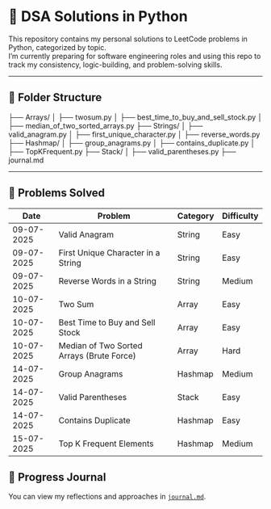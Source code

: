 # 🧠 DSA Solutions in Python

This repository contains my personal solutions to LeetCode problems in Python, categorized by topic.  
I’m currently preparing for software engineering roles and using this repo to track my consistency, logic-building, and problem-solving skills.

---

## 📂 Folder Structure

├── Arrays/
│ ├── twosum.py
│ ├── best_time_to_buy_and_sell_stock.py
│ ├── median_of_two_sorted_arrays.py
├── Strings/
│ ├── valid_anagram.py
│ ├── first_unique_character.py
│ ├── reverse_words.py
├── Hashmap/
│ ├── group_anagrams.py
│ ├── contains_duplicate.py
│ ├── TopKFrequent.py
├── Stack/
│ ├── valid_parentheses.py
├── journal.md


---

## 📌 Problems Solved

| Date       | Problem                                         | Category | Difficulty |
|------------|--------------------------------------------------|----------|-------------|
| 09-07-2025 | Valid Anagram                                   | String   | Easy        |
| 09-07-2025 | First Unique Character in a String              | String   | Easy        |
| 09-07-2025 | Reverse Words in a String                       | String   | Medium      |
| 10-07-2025 | Two Sum                                         | Array    | Easy        |
| 10-07-2025 | Best Time to Buy and Sell Stock                 | Array    | Easy        |
| 10-07-2025 | Median of Two Sorted Arrays (Brute Force)       | Array    | Hard        |
| 14-07-2025 | Group Anagrams                                  | Hashmap  | Medium      |
| 14-07-2025 | Valid Parentheses                               | Stack    | Easy        |
| 14-07-2025 | Contains Duplicate                              | Hashmap  | Easy        | 
| 15-07-2025 | Top K Frequent Elements                         | Hashmap  | Medium     


## 📘 Progress Journal

You can view my reflections and approaches in [`journal.md`](journal.md).
